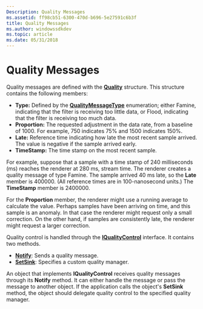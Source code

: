 ```yaml
---
Description: Quality Messages
ms.assetid: ff98cb51-6300-470d-b696-5e27591c6b3f
title: Quality Messages
ms.author: windowssdkdev
ms.topic: article
ms.date: 05/31/2018
---
```


# Quality Messages

Quality messages are defined with the [**Quality**](/windows/desktop/api/strmif/ns-strmif-tagquality) structure. This structure contains the following members:

-   **Type:** Defined by the [**QualityMessageType**](/windows/desktop/api/strmif/ne-strmif-tagqualitymessagetype) enumeration; either Famine, indicating that the filter is receiving too little data, or Flood, indicating that the filter is receiving too much data.
-   **Proportion:** The requested adjustment in the data rate, from a baseline of 1000. For example, 750 indicates 75% and 1500 indicates 150%.
-   **Late:** Reference time indicating how late the most recent sample arrived. The value is negative if the sample arrived early.
-   **TimeStamp:** The time stamp on the most recent sample.

For example, suppose that a sample with a time stamp of 240 milliseconds (ms) reaches the renderer at 280 ms, stream time. The renderer creates a quality message of type Famine. The sample arrived 40 ms late, so the **Late** member is 400000. (All reference times are in 100-nanosecond units.) The **TimeStamp** member is 2400000.

For the **Proportion** member, the renderer might use a running average to calculate the value. Perhaps samples have been arriving on time, and this sample is an anomaly. In that case the renderer might request only a small correction. On the other hand, if samples are consistently late, the renderer might request a larger correction.

Quality control is handled through the [**IQualityControl**](/windows/desktop/api/Strmif/nn-strmif-iqualitycontrol) interface. It contains two methods.

-   [**Notify**](/windows/desktop/api/Strmif/nf-strmif-iqualitycontrol-notify): Sends a quality message.
-   [**SetSink**](/windows/desktop/api/Strmif/nf-strmif-iqualitycontrol-setsink): Specifies a custom quality manager.

An object that implements **IQualityControl** receives quality messages through its **Notify** method. It can either handle the message or pass the message to another object. If the application calls the object's **SetSink** method, the object should delegate quality control to the specified quality manager.

 

 



